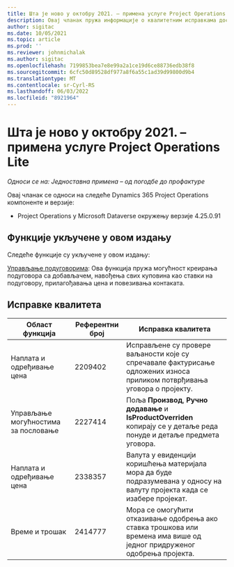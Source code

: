 ```yaml
---
title: Шта је ново у октобру 2021. – примена услуге Project Operations Lite
description: Овај чланак пружа информације о квалитетним исправкама доступним у октобру 2021.
author: sigitac
ms.date: 10/05/2021
ms.topic: article
ms.prod: ''
ms.reviewer: johnmichalak
ms.author: sigitac
ms.openlocfilehash: 7199853bea7e8e99a2a1ce19d6ce88736edb38f8
ms.sourcegitcommit: 6cfc50d89528df977a8f6a55c1ad39d99800d9b4
ms.translationtype: MT
ms.contentlocale: sr-Cyrl-RS
ms.lasthandoff: 06/03/2022
ms.locfileid: "8921964"
---
```

# <a name="whats-new-october-2021---project-operations-lite-deployment"></a>Шта је ново у октобру 2021. – примена услуге Project Operations Lite

_Односи се на: Једноставна примена – од погодбе до профактуре_

Овај чланак се односи на следеће Dynamics 365 Project Operations компоненте и верзије:

  - Project Operations у Microsoft Dataverse окружењу верзије 4.25.0.91


## <a name="features-included-in-this-release"></a>Функције укључене у овом издању

Следеће функције су укључене у овом издању:

[Управљање подуговорима](../subcontracting/managing-subcontracts-overview.md): Ова функција пружа могућност креирања подуговора са добављачем, навођења свих куповина као ставки на подуговору, прилагођавања цена и повезивања контаката.


## <a name="quality-updates"></a>Исправке квалитета

| **Област функција** | **Референтни број** | **Исправка квалитета** |
| --- | --- | --- |
| Наплата и одређивање цена | 2209402 | Исправљене су провере ваљаности које су спречавале фактурисање одложених износа приликом потврђивања уговора о пројекту. |
| Управљање могућностима за пословање | 2227414 | Поља **Производ**, **Ручно додавање** и **IsProductOverriden** копирају се у детаље реда понуде и детаље предмета уговора. |
| Наплата и одређивање цена | 2338357 | Валута у евиденцији коришћења материјала мора да буде подразумевана у односу на валуту пројекта када се изабере пројекат. |
| Време и трошак | 2414777 | Мора се омогућити отказивање одобрења ако ставка трошкова или времена има више од једног придруженог одобрења пројекта. |
